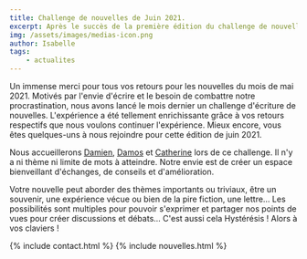 ```yaml
---
title: Challenge de nouvelles de Juin 2021.
excerpt: Après le succès de la première édition du challenge de nouvelles d'Hystéresis de Mai 2021, nous nous relançons de nouveau dans l'écriture avec deux fois plus de participants pour l'édition de Juin 2021. À noter dans vos agenda, la date de rendu est le 22 Juin 2021 !
img: /assets/images/medias-icon.png
author: Isabelle
tags:
    - actualites
---
```

Un immense merci pour tous vos retours pour les nouvelles du mois de mai 2021.
Motivés par l'envie d'écrire et le besoin de combattre notre procrastination, nous avons lancé le mois dernier un challenge d'écriture de nouvelles. L'expérience a été tellement enrichissante grâce à vos retours respectifs que nous voulons continuer l'expérience. Mieux encore, vous êtes quelques-uns à nous rejoindre pour cette édition de juin 2021.

Nous accueillerons [Damien](/auteurs/damien.html), [Damos](/auteurs/damos.html) et [Catherine](/auteurs/catherine.html) lors de ce challenge. Il n'y a ni thème ni limite de mots à atteindre. Notre envie est de créer un espace bienveillant d'échanges, de conseils et d'amélioration.

Votre nouvelle peut aborder des thèmes importants ou triviaux, être un souvenir, une expérience vécue ou bien de la pire fiction, une lettre… Les possibilités sont multiples pour pouvoir s'exprimer et partager nos points de vues pour créer discussions et débats... C'est aussi cela Hystérésis ! Alors à vos claviers !

{% include contact.html %}
{% include nouvelles.html %}
